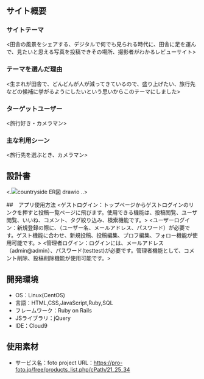 # <countryside>

## サイト概要
### サイトテーマ
<田舎の風景をシェアする、デジタルで何でも見られる時代に、田舎に足を運んで、見たいと思える写真を投稿できその場所、撮影者がわかるレビューサイト>

### テーマを選んだ理由
<生まれが田舎で、どんどんが人が減ってきているので、盛り上げたい、旅行先などの候補に挙がるようにしたいという思いからこのテーマにしました>

### ターゲットユーザー
<旅行好き・カメラマン>

### 主な利用シーン
<旅行先を選ぶとき、カメラマン>

## 設計書
<.![countryside ER図 drawio](https://user-images.githubusercontent.com/108509439/192225407-9b4a41f6-cc09-4e31-ba6d-6f3144cedffb.png)
..>
  
##　アプリ使用方法
  <ゲストログイン：トップページからゲストログインのリンクを押すと投稿一覧ページに飛びます。使用できる機能は、投稿閲覧、ユーザ閲覧、いいね、コメント、タグ絞り込み、検索機能です。>
  <ユーザーログイン：新規登録の際に、（ユーザー名、メールアドレス、パスワード）が必要です。ゲスト機能に合わせ、新規投稿、投稿編集、プロフ編集、フォロー機能が使用可能です。>
  <管理者ログイン：ログインには、メールアドレス（admin@admin）、パスワード(testtest)が必要です。管理者機能として、コメント削除、投稿削除機能が使用可能です。>

## 開発環境
- OS：Linux(CentOS)
- 言語：HTML,CSS,JavaScript,Ruby,SQL
- フレームワーク：Ruby on Rails
- JSライブラリ：jQuery
- IDE：Cloud9

## 使用素材
- サービス名：foto project
  URL：https://pro-foto.jp/free/products_list.php/cPath/21_25_34
